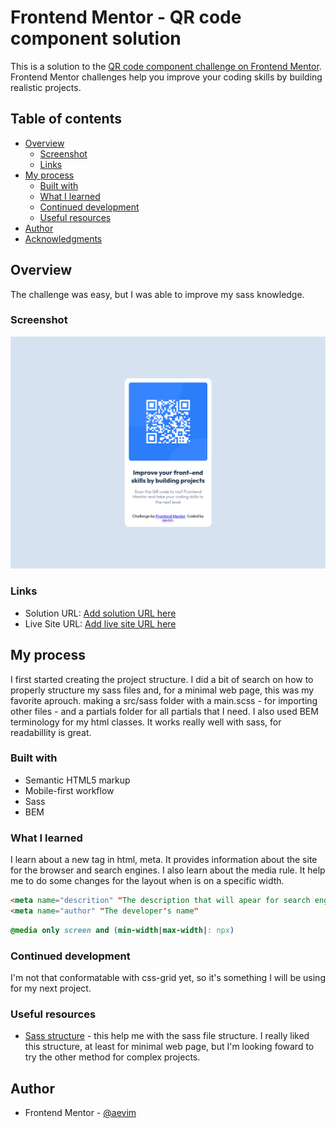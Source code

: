 # Frontend Mentor - QR code component solution

This is a solution to the [QR code component challenge on Frontend Mentor](https://www.frontendmentor.io/challenges/qr-code-component-iux_sIO_H). Frontend Mentor challenges help you improve your coding skills by building realistic projects. 

## Table of contents

- [Overview](#overview)
  - [Screenshot](#screenshot)
  - [Links](#links)
- [My process](#my-process)
  - [Built with](#built-with)
  - [What I learned](#what-i-learned)
  - [Continued development](#continued-development)
  - [Useful resources](#useful-resources)
- [Author](#author)
- [Acknowledgments](#acknowledgments)

## Overview
The challenge was easy, but I was able to improve my sass knowledge. 

### Screenshot

![](./public/imgs/screenshot.png)
### Links

- Solution URL: [Add solution URL here](https://your-solution-url.com)
- Live Site URL: [Add live site URL here](https://your-live-site-url.com)

## My process
I first started creating the project structure. I did a bit of search on how to properly
structure my sass files and, for a minimal web page, this was my favorite aprouch.
making a src/sass folder with a main.scss - for importing other files - and a partials
folder for all partials that I need. I also used BEM terminology for my html classes. 
It works really well with sass, for readabillity is great.

### Built with

- Semantic HTML5 markup
- Mobile-first workflow
- Sass
- BEM

### What I learned

I learn about a new tag in html, meta. It provides information about the site for
the browser and search engines.
I also learn about the media rule. It help me to do some changes for the layout when
is on a specific width.

```html
<meta name="descrition" "The description that will apear for search engines">
<meta name="author" "The developer's name"
```
```css
@media only screen and (min-width|max-width|: npx)
```
### Continued development

I'm not that conformatable with css-grid yet, so it's something I will be using for 
my next project.

### Useful resources

- [Sass structure](https://itnext.io/structuring-your-sass-projects-c8d41fa55ed4) - 
this help me with the sass file structure. I really liked this structure, at least for 
minimal web page, but I'm looking foward to try the other method for complex projects.

## Author

- Frontend Mentor - [@aevim](https://www.frontendmentor.io/profile/aevim)
